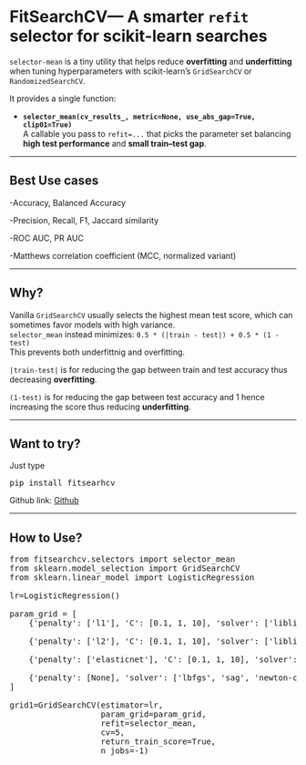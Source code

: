 # **FitSearchCV**— A smarter `refit` selector for scikit-learn searches

`selector-mean` is a tiny utility that helps reduce **overfitting** and **underfitting** when tuning hyperparameters with scikit-learn’s `GridSearchCV` or `RandomizedSearchCV`.

It provides a single function:

- **`selector_mean(cv_results_, metric=None, use_abs_gap=True, clip01=True)`**  
  A callable you pass to `refit=...` that picks the parameter set balancing **high test performance** and **small train–test gap**.

---



## Best Use cases

-Accuracy, Balanced Accuracy

-Precision, Recall, F1, Jaccard similarity

-ROC AUC, PR AUC

-Matthews correlation coefficient (MCC, normalized variant)

---

## Why?

Vanilla `GridSearchCV` usually selects the highest mean test score, which can sometimes favor models with high variance.  
`selector_mean` instead minimizes: `0.5 * (|train - test|) + 0.5 * (1 - test)`  
This prevents both underfittnig and overfitting. 

`|train-test|` is for reducing the gap between train and test accuracy thus decreasing **overfitting**. 

`(1-test)` is for reducing the gap between test accuracy and 1 hence increasing the score thus reducing **underfitting**.

---

## Want to try? 

Just type  
<pre>pip install fitsearhcv</pre>

Github link: [Github](https://github.com/heilswastik/FitSearchCV)

---

## How to Use?

<pre>from fitsearchcv.selectors import selector_mean
from sklearn.model_selection import GridSearchCV
from sklearn.linear_model import LogisticRegression

lr=LogisticRegression()

param_grid = [
    {'penalty': ['l1'], 'C': [0.1, 1, 10], 'solver': ['liblinear', 'saga']},
    
    {'penalty': ['l2'], 'C': [0.1, 1, 10], 'solver': ['liblinear', 'lbfgs', 'saga', 'sag', 'newton-cg']},
    
    {'penalty': ['elasticnet'], 'C': [0.1, 1, 10], 'solver': ['saga'], 'l1_ratio': [0.0, 0.25, 0.5, 0.75, 1.0]},
    
    {'penalty': [None], 'solver': ['lbfgs', 'sag', 'newton-cg', 'saga']}  
]

grid1=GridSearchCV(estimator=lr,
                   param_grid=param_grid,
                   refit=selector_mean,
                   cv=5, 
                   return_train_score=True,
                   n_jobs=-1)</pre>